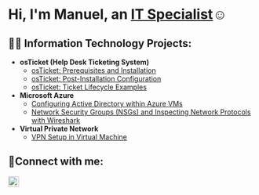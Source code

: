 <h1>Hi, I'm Manuel, an <a href="https://www.linkedin.com/in/manuel-cordova-470617204/">IT Specialist</a>☺</h1>

<h2>👨‍💻 Information Technology Projects:</h2>

- <b>osTicket (Help Desk Ticketing System)</b>
  - [osTicket: Prerequisites and Installation](https://github.com/mgcordova/osticket-prereqs)
  - [osTicket: Post-Installation Configuration](https://github.com/mgcordova/post-install-config)
  - [osTicket: Ticket Lifecycle Examples](https://github.com/mgcordova/ticket-lifecycle)
- <b>Microsoft Azure</b>
  - [Configuring Active Directory within Azure VMs](https://github.com/mgcordova/configure-ad)
  - [Network Security Groups (NSGs) and Inspecting Network Protocols with Wireshark](https://github.com/mgcordova/azure-network-protocols)
- <b>Virtual Private Network</b>
  - [VPN Setup in Virtual Machine](https://github.com/mgcordova/setting-up-a-vpn)

<h2>🤳Connect with me:</h2>

[<img align="left" alt="Manuel | LinkedIn" width="22px" src="https://cdn.jsdelivr.net/npm/simple-icons@v3/icons/linkedin.svg" />][linkedin]

[linkedin]: https://www.linkedin.com/in/manuel-cordova-470617204/
